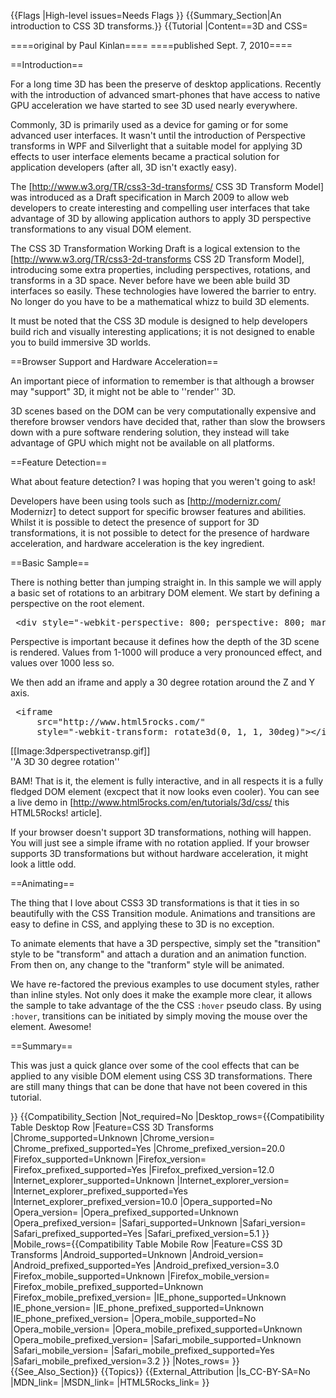 {{Flags
|High-level issues=Needs Flags
}}
{{Summary_Section|An introduction to CSS 3D transforms.}}
{{Tutorial
|Content==3D and CSS=

====original by Paul Kinlan====
====published Sept. 7, 2010====

==Introduction==

For a long time 3D has been the preserve of desktop applications. Recently with the introduction of advanced smart-phones that have access to native GPU acceleration we have started to see 3D used nearly everywhere.

Commonly, 3D is primarily used as a device for gaming or for some advanced user interfaces. It wasn't until the introduction of Perspective transforms in WPF and Silverlight that a suitable model for applying 3D effects to user interface elements became a practical solution for application developers (after all, 3D isn't exactly easy).

The [http://www.w3.org/TR/css3-3d-transforms/ CSS 3D Transform Model] was introduced as a Draft specification in March 2009 to allow web developers to create interesting and compelling user interfaces that take advantage of 3D by allowing application authors to apply 3D perspective transformations to any visual DOM element.

The CSS 3D Transformation Working Draft is a logical extension to the [http://www.w3.org/TR/css3-2d-transforms CSS 2D Transform Model], introducing some extra properties, including perspectives, rotations, and transforms in a 3D space.
Never before have we been able build 3D interfaces so easily. These technologies have lowered the barrier to entry. No longer do you have to be a mathematical whizz to build 3D elements.

It must be noted that the CSS 3D module is designed to help developers build rich and visually interesting applications; it is not designed to enable you to build immersive 3D worlds.

==Browser Support and Hardware Acceleration==

An important piece of information to remember is that although a browser may "support" 3D, it might not be able to ''render'' 3D.

3D scenes based on the DOM can be very computationally expensive and therefore browser vendors have decided that, rather than slow the browsers down with a pure software rendering solution, they instead will take advantage of GPU which might not be available on all platforms.

==Feature Detection==

What about feature detection? I was hoping that you weren't going to ask!

Developers have been using tools such as [http://modernizr.com/ Modernizr] to detect support for specific browser features and abilities. Whilst it is possible to detect the presence of support for 3D transformations, it is not possible to detect for the presence of hardware acceleration, and hardware acceleration is the key ingredient.

==Basic Sample==

There is nothing better than jumping straight in. In this sample we will apply a basic set of rotations to an arbitrary DOM element. We start by defining a perspective on the root element.

<pre>
 &lt;div style="-webkit-perspective: 800; perspective: 800; margin: 100px 0 0 50px"&gt;
</pre>

Perspective is important because it defines how the depth of the 3D scene is rendered. Values from 1-1000 will produce a very pronounced effect, and values over 1000 less so.

We then add an iframe and apply a 30 degree rotation around the Z and Y axis.

<pre>
 &lt;iframe
     src="http://www.html5rocks.com/"
     style="-webkit-transform: rotate3d(0, 1, 1, 30deg)"&gt;&lt;/iframe&gt;
</pre>

[[Image:3dperspectivetransp.gif]]<br/>
''A 3D 30 degree rotation''

BAM! That is it, the element is fully interactive, and in all respects it is a fully fledged DOM element (excpect that it now looks even cooler). You can see a live demo in [http://www.html5rocks.com/en/tutorials/3d/css/ this HTML5Rocks! article].

If your browser doesn't support 3D transformations, nothing will happen. You will just see a simple iframe with no rotation applied. If your browser supports 3D transformations but without hardware acceleration, it might look a little odd.

==Animating==

The thing that I love about CSS3 3D transformations is that it ties in so beautifully with the CSS Transition module. Animations and transitions are easy to define in CSS, and applying these to 3D is no exception.

To animate elements that have a 3D perspective, simply set the "transition" style to be "transform" and attach a duration and an animation function. From then on, any change to the "tranform" style will be animated.

We have re-factored the previous examples to use document styles, rather than inline styles. Not only does it make the example more clear, it allows the sample to take advantage of the the CSS <code>:hover</code> pseudo class. By using <code>:hover</code>, transitions can be initiated by simply moving the mouse over the element. Awesome!

==Summary==

This was just a quick glance over some of the cool effects that can be applied to any visible DOM element using CSS 3D transformations. There are still many things that can be done that have not been covered in this tutorial.

}}
{{Compatibility_Section
|Not_required=No
|Desktop_rows={{Compatibility Table Desktop Row
|Feature=CSS 3D Transforms
|Chrome_supported=Unknown
|Chrome_version=
|Chrome_prefixed_supported=Yes
|Chrome_prefixed_version=20.0
|Firefox_supported=Unknown
|Firefox_version=
|Firefox_prefixed_supported=Yes
|Firefox_prefixed_version=12.0
|Internet_explorer_supported=Unknown
|Internet_explorer_version=
|Internet_explorer_prefixed_supported=Yes
|Internet_explorer_prefixed_version=10.0
|Opera_supported=No
|Opera_version=
|Opera_prefixed_supported=Unknown
|Opera_prefixed_version=
|Safari_supported=Unknown
|Safari_version=
|Safari_prefixed_supported=Yes
|Safari_prefixed_version=5.1
}}
|Mobile_rows={{Compatibility Table Mobile Row
|Feature=CSS 3D Transforms
|Android_supported=Unknown
|Android_version=
|Android_prefixed_supported=Yes
|Android_prefixed_version=3.0
|Firefox_mobile_supported=Unknown
|Firefox_mobile_version=
|Firefox_mobile_prefixed_supported=Unknown
|Firefox_mobile_prefixed_version=
|IE_phone_supported=Unknown
|IE_phone_version=
|IE_phone_prefixed_supported=Unknown
|IE_phone_prefixed_version=
|Opera_mobile_supported=No
|Opera_mobile_version=
|Opera_mobile_prefixed_supported=Unknown
|Opera_mobile_prefixed_version=
|Safari_mobile_supported=Unknown
|Safari_mobile_version=
|Safari_mobile_prefixed_supported=Yes
|Safari_mobile_prefixed_version=3.2
}}
|Notes_rows=
}}
{{See_Also_Section}}
{{Topics}}
{{External_Attribution
|Is_CC-BY-SA=No
|MDN_link=
|MSDN_link=
|HTML5Rocks_link=
}}